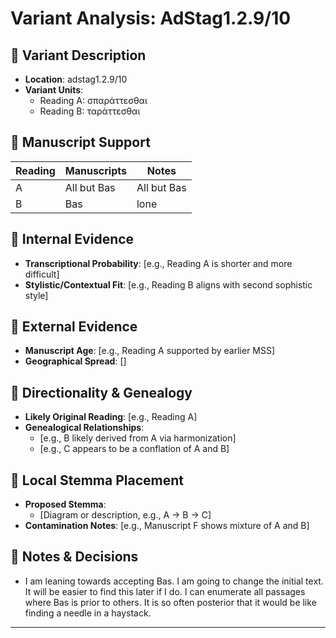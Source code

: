 # Variant Analysis: AdStag1.2.9/10

## 📌 Variant Description
- **Location**: adstag1.2.9/10
- **Variant Units**: 
  - Reading A: σπαράττεσθαι
  - Reading B: ταράττεσθαι

## 🧬 Manuscript Support
| Reading | Manuscripts | Notes |
|--------|-------------|-------|
| A      | All but Bas | All but Bas |
| B      | Bas  | lone |

## 🧠 Internal Evidence
- **Transcriptional Probability**: [e.g., Reading A is shorter and more difficult]
- **Stylistic/Contextual Fit**: [e.g., Reading B aligns with second sophistic style]

## 🧭 External Evidence
- **Manuscript Age**: [e.g., Reading A supported by earlier MSS]
- **Geographical Spread**: []

## 🔄 Directionality & Genealogy
- **Likely Original Reading**: [e.g., Reading A]
- **Genealogical Relationships**:
  - [e.g., B likely derived from A via harmonization]
  - [e.g., C appears to be a conflation of A and B]

## 🌿 Local Stemma Placement
- **Proposed Stemma**:
  - [Diagram or description, e.g., A → B → C]
- **Contamination Notes**: [e.g., Manuscript F shows mixture of A and B]

## 📝 Notes & Decisions
- I am leaning towards accepting Bas. I am going to change the initial text. It will be easier to find this later if I do. I can enumerate all passages where Bas is prior to others. It is so often posterior that it would be like finding a needle in a haystack.

---